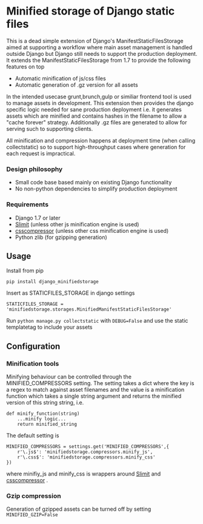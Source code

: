 # Minified storage of Django static files

This is a dead simple extension of Django's ManifestStaticFilesStorage
aimed at supporting a workflow where main asset management is
handled outside Django but Django still needs to support the
production deployment. It extends the ManifestStaticFilesStorage
from 1.7 to provide the following features on top

* Automatic minification of js/css files
* Automatic generation of .gz version for all assets

In the intended usecase grunt,brunch,gulp or similiar frontend tool is
used to manage assets in development. This extension then provides
the django specific logic needed for sane production deployment i.e.
it generates assets which are minified and contains hashes in the filename
to allow a "cache forever" strategy. Additionally .gz files are generated to
allow for serving such to supporting clients. 

All minification and compression happens at deployment time (when calling 
collectstatic) so to support high-throughput cases where generation
for each request is impractical. 

### Design philosophy

* Small code base based mainly on existing Django functionality 
* No non-python dependencies to simplify production deployment

### Requirements

* Django 1.7 or later
* [Slimit](https://github.com/rspivak/slimit) (unless other js minification engine is used)
* [csscompressor](https://github.com/sprymix/csscompressor) (unless other css minification engine is used)
* Python zlib (for gzipping generation)

## Usage
Install from pip
```
pip install django_minifiedstorage
```

Insert as STATICFILES_STORAGE in django settings

```
STATICFILES_STORAGE = 'minifiedstorage.storages.MinifiedManifestStaticFilesStorage'
````

Run `python manage.py collectstatic` with `DEBUG=False` and use
the static templatetag to include your assets

## Configuration
### Minification tools 
Minifying behaviour can be controlled through the MINIFIED_COMPRESSORS setting.
The setting takes a dict where the key is a regex to match against asset filenames
and the value is a minification function which takes a single string argument 
and returns the minified version of this string string, i.e.
```
def minify_function(string)
	...minify logic...
	return minified_string
```
The default setting is
```
MINIFIED_COMPRESSORS = settings.get('MINIFIED_COMPRESSORS',{
    r'\.js$': 'minifiedstorage.compressors.minify_js',
    r'\.css$': 'minifiedstorage.compressors.minify_css'
})
````
where minifiy_js and minify_css is wrappers around [Slimit](https://github.com/rspivak/slimit)
and [csscompressor](https://github.com/sprymix/csscompressor) .

### Gzip compression
Generation of gzipped assets can be turned off by setting `MINIFIED_GZIP=False`